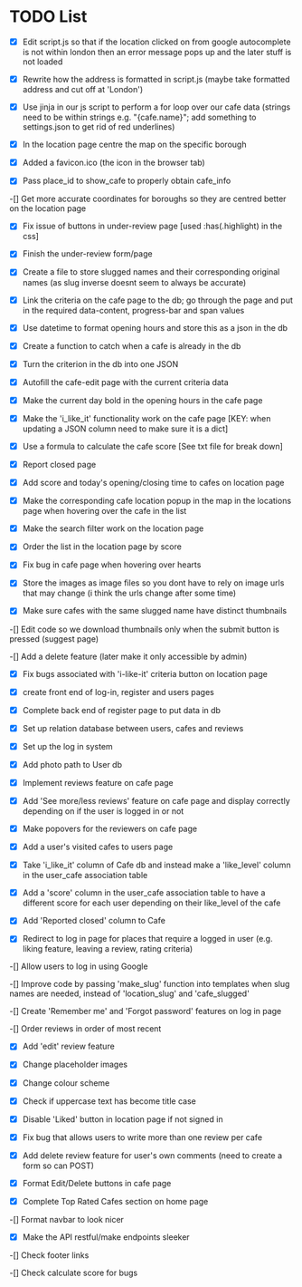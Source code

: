 # TODO List

-[x] Edit script.js so that if the location clicked on from google autocomplete is not within london then an error message pops up and the later stuff is not loaded

-[x] Rewrite how the address is formatted in script.js (maybe take formatted address and cut off at 'London')

-[x] Use jinja in our js script to perform a for loop over our cafe data (strings need to be within strings e.g. "{cafe.name}"; add something to settings.json to get rid of red underlines)

-[x] In the location page centre the map on the specific borough

-[x] Added a favicon.ico (the icon in the browser tab)

-[x] Pass place_id to show_cafe to properly obtain cafe_info

-[] Get more accurate coordinates for boroughs so they are centred better on the location page

-[x] Fix issue of buttons in under-review page [used :has(.highlight) in the css]

-[x] Finish the under-review form/page

-[x] Create a file to store slugged names and their corresponding original names (as slug inverse doesnt seem to always be accurate)

-[x] Link the criteria on the cafe page to the db; go through the page and put in the required data-content, progress-bar and span values

-[x] Use datetime to format opening hours and store this as a json in the db

-[x] Create a function to catch when a cafe is already in the db

-[x] Turn the criterion in the db into one JSON

-[x] Autofill the cafe-edit page with the current criteria data

-[x] Make the current day bold in the opening hours in the cafe page

-[x] Make the 'i_like_it' functionality work on the cafe page [KEY: when updating a JSON column need to make sure it is a dict]

-[x] Use a formula to calculate the cafe score [See txt file for break down]

-[x] Report closed page

-[x] Add score and today's opening/closing time to cafes on location page

-[x] Make the corresponding cafe location popup in the map in the locations page when hovering over the cafe in the list

-[x] Make the search filter work on the location page

-[x] Order the list in the location page by score

-[x] Fix bug in cafe page when hovering over hearts

-[x] Store the images as image files so you dont have to rely on image urls that may change (i think the urls change after some time)

-[x] Make sure cafes with the same slugged name have distinct thumbnails

-[] Edit code so we download thumbnails only when the submit button is pressed (suggest page)

-[] Add a delete feature (later make it only accessible by admin)

-[x] Fix bugs associated with 'i-like-it' criteria button on location page

-[x] create front end of log-in, register and users pages

-[x] Complete back end of register page to put data in db

-[x] Set up relation database between users, cafes and reviews

-[x] Set up the log in system

-[x] Add photo path to User db

-[x] Implement reviews feature on cafe page

-[x] Add 'See more/less reviews' feature on cafe page and display correctly depending on if the user is logged in or not

-[x] Make popovers for the reviewers on cafe page

-[x] Add a user's visited cafes to users page

-[x] Take 'i_like_it' column of Cafe db and instead make a 'like_level' column in the user_cafe association table

-[x] Add a 'score' column in the user_cafe association table to have a different score for each user depending on their like_level of the cafe

-[x] Add 'Reported closed' column to Cafe

-[x] Redirect to log in page for places that require a logged in user (e.g. liking feature, leaving a review, rating criteria)

-[] Allow users to log in using Google

-[] Improve code by passing 'make_slug' function into templates when slug names are needed, instead of 'location_slug' and 'cafe_slugged'

-[] Create 'Remember me' and 'Forgot password' features on log in page

-[] Order reviews in order of most recent

-[x] Add 'edit' review feature

-[x] Change placeholder images

-[x] Change colour scheme

-[x] Check if uppercase text has become title case

-[x] Disable 'Liked' button in location page if not signed in

-[x] Fix bug that allows users to write more than one review per cafe

-[x] Add delete review feature for user's own comments (need to create a form so can POST)

-[x] Format Edit/Delete buttons in cafe page

-[x] Complete Top Rated Cafes section on home page

-[] Format navbar to look nicer

-[x] Make the API restful/make endpoints sleeker

-[] Check footer links

-[] Check calculate score for bugs
